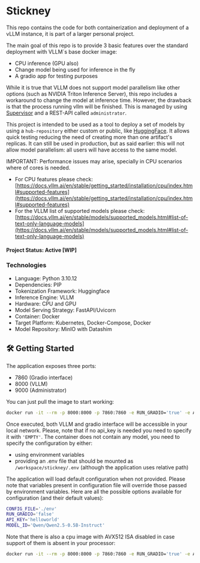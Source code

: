 # Stickney

This repo contains the code for both containerization and deployment of a vLLM instance, it is part of a larger personal project.

The main goal of this repo is to provide 3 basic features over the standard deployment with VLLM´s base docker image:

- CPU inference (GPU also)
- Change model being used for inference in the fly
- A gradio app for testing purposes

While it is true that VLLM does not support model parallelism like other options (such as NVIDIA Triton Inference Server), this repo includes a workaround to change the model at inference time. However, the drawback is that the process running vllm will be finished. This is managed by using [Supervisor](https://supervisord.org/introduction.html) and a REST-API called `administrator`.

This project is intended to be used as a tool to deploy a set of models by using a `hub-repository` either custom or public, like [HuggingFace](https://huggingface.co/models). It allows quick testing reducing the need of creating more than one artifact's replicas. It can still be used in production, but as said earlier: this will not allow model parallelism: all users will have access to the same model.

IMPORTANT: Performance issues may arise, specially in CPU scenarios where of cores is needed.

- For CPU features please check: [https://docs.vllm.ai/en/stable/getting_started/installation/cpu/index.html#supported-features](https://docs.vllm.ai/en/stable/getting_started/installation/cpu/index.html#supported-features)
- For the VLLM list of supported models please check: [https://docs.vllm.ai/en/stable/models/supported_models.html#list-of-text-only-language-models](https://docs.vllm.ai/en/stable/models/supported_models.html#list-of-text-only-language-models)

#### Project Status: Active [WIP]

### Technologies
* Language: Python 3.10.12
* Dependencies: PIP
* Tokenization Framework: Huggingface
* Inference Engine: VLLM
* Hardware: CPU and GPU
* Model Serving Strategy: FastAPI/Uvicorn
* Container: Docker
* Target Platform: Kubernetes, Docker-Compose, Docker
* Model Repository: MinIO with Datashim

## 🛠 Getting Started

The application exposes three ports:
- 7860 (Gradio interface)
- 8000 (VLLM)
- 9000 (Administrator)

You can just pull the image to start working:

```bash
docker run -it --rm -p 8000:8000 -p 7860:7860 -e RUN_GRADIO='true' -e API_KEY='EMPTY' juampahc/stickney-cpu:latest
```

Once executed, both VLLM and gradio interface will be accessible in your local network. Please, note that if no api_key is needed you need to specify it with `'EMPTY'`. The container does not contain any model, you need to specify the configuration by either:

- using environment variables
- providing an .env file that should be mounted as `/workspace/stickney/.env` (although the application uses relative path)

The application will load default configuration when not provided. Please note that variables present in configuration file will override those passed by environment variables. Here are all the possible options available for configuration (and their default values):

```bash
CONFIG_FILE='./env'
RUN_GRADIO='false'
API_KEY='helloworld'
MODEL_ID='Qwen/Qwen2.5-0.5B-Instruct'
```

Note that there is also a cpu image with AVX512 ISA disabled in case support of them is absent in your processor:

```bash
docker run -it --rm -p 8000:8000 -p 7860:7860 -e RUN_GRADIO='true' -e API_KEY='EMPTY' juampahc/stickney-cpuz:latest
```
